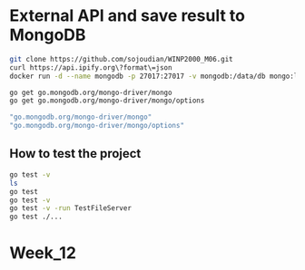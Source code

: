 # External API and save result to MongoDB

```bash
git clone https://github.com/sojoudian/WINP2000_M06.git
curl https://api.ipify.org\?format\=json
docker run -d --name mongodb -p 27017:27017 -v mongodb:/data/db mongo:latest

go get go.mongodb.org/mongo-driver/mongo
go get go.mongodb.org/mongo-driver/mongo/options

"go.mongodb.org/mongo-driver/mongo"
"go.mongodb.org/mongo-driver/mongo/options"
```
## How to test the project
 ```bash
go test -v
ls
go test
go test -v
go test -v -run TestFileServer
go test ./...
```
# Week_12
